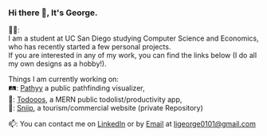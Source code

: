 ### Hi there 👋, It's George.  
  
🙍‍♂️:  
I am a student at UC San Diego studying Computer Science and Economics, who has recently started a few personal projects.  
If you are interested in any of my work, you can find the links below (I do all my own designs as a hobby!).
  
  
  
  
Things I am currently working on:  
🛤️: [Pathyy](https://www.pathyy.com) a public pathfinding visualizer,  
📔: [Todooos](https://todooos.us), a MERN public todolist/productivity app,  
🚢: [Sniip](http://sniip.jp), a tourism/commercial website (private Repository)
  
📫: You can contact me on [LinkedIn](https://www.linkedin.com/in/george-li-3279b520a/) or by [Email](https://mailto:ligeorge0101@gmail.com) at ligeorge0101@gmail.com

<!--
**glli01/glli01** is a ✨ _special_ ✨ repository because its `README.md` (this file) appears on your GitHub profile.

Here are some ideas to get you started:

- 🔭 I’m currently working on ...
- 🌱 I’m currently learning ...
- 👯 I’m looking to collaborate on ...
- 🤔 I’m looking for help with ...
- 💬 Ask me about ...
- 📫 How to reach me: ...
- 😄 Pronouns: ...
- ⚡ Fun fact: ...
-->
